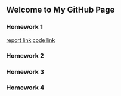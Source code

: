 ## Welcome to My GitHub Page

### Homework 1
[report link](https://github.com/BU-IE-360/spring22-utkuboyar/blob/gh-pages/ie360_hw1_2018402144.html)
[code link](https://github.com/BU-IE-360/spring22-utkuboyar/commit/3fee25b5fdbb58ea495544fa94699f99a3a1eda6)

### Homework 2

### Homework 3

### Homework 4


